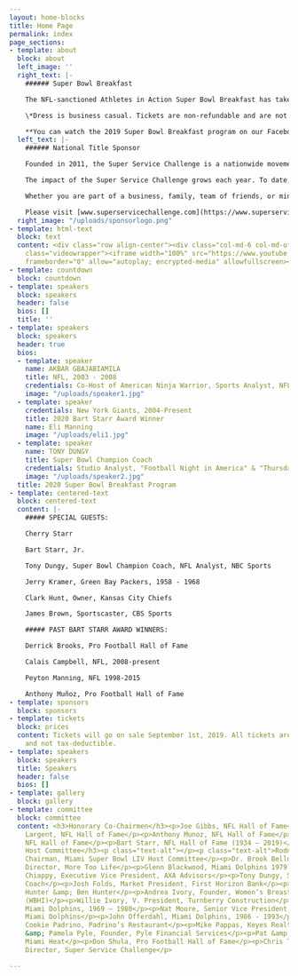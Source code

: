 ```yaml
---
layout: home-blocks
title: Home Page
permalink: index
page_sections:
- template: about
  block: about
  left_image: ''
  right_text: |-
    ###### Super Bowl Breakfast

    The NFL-sanctioned Athletes in Action Super Bowl Breakfast has taken place in the Super Bowl host city every year since 1988, drawing sellout crowds to hear from some of sport’s biggest names. The Bart Starr Award, presented at the breakfast, honors Starr’s lifelong commitment to serving as a positive role model to his family, teammates and community. The winner of the Bart Starr Award is determined by NFL-player balloting at the end of the regular season, making it one of only two individual honors selected by the players themselves.

    \*Dress is business casual. Tickets are non-refundable and are not tax-deductible.

    **You can watch the 2019 Super Bowl Breakfast program on our Facebook page** [https://www.facebook.com/SBowlBreakfast/](https://www.facebook.com/SBowlBreakfast/ "https://www.facebook.com/SBowlBreakfast/").
  left_text: |-
    ###### National Title Sponsor

    Founded in 2011, the Super Service Challenge is a nationwide movement to transform organizations through service. Driven by the idea people and teams grow stronger when they join together to serve, the Challenge encourages volunteerism, sharing stories of service and awarding funds to nonprofits.

    The impact of the Super Service Challenge grows each year. To date, more than 100,000 people have served nearly 3,000 charities nationwide through the Challenge, and winning nonprofits have received more $30 million in awards. Online, the Challenge has shared more than 20,000 stories of service, counted more than 2.5 million votes, and made over 300 million media impressions.

    Whether you are part of a business, family, team of friends, or ministry, the Super Service Challenge provides a way to facilitate teamwork and engagement that benefits individuals, teams and communities

    Please visit [www.superservicechallenge.com](https://www.superservicechallenge.com/) for more information.
  right_image: "/uploads/sponsorlogo.png"
- template: html-text
  block: text
  content: <div class="row align-center"><div class="col-md-6 col-md-offset-3"><div
    class="videowrapper"><iframe width="100%" src="https://www.youtube.com/embed/Em61LO9teOI"
    frameborder="0" allow="autoplay; encrypted-media" allowfullscreen></iframe></div></div></div>
- template: countdown
  block: countdown
- template: speakers
  block: speakers
  header: false
  bios: []
  title: ''
- template: speakers
  block: speakers
  header: true
  bios:
  - template: speaker
    name: AKBAR GBAJABIAMILA
    title: NFL, 2003 - 2008
    credentials: Co-Host of American Ninja Warrior, Sports Analyst, NFL Network
    image: "/uploads/speaker1.jpg"
  - template: speaker
    credentials: New York Giants, 2004-Present
    title: 2020 Bart Starr Award Winner
    name: Eli Manning
    image: "/uploads/eli1.jpg"
  - template: speaker
    name: TONY DUNGY
    title: Super Bowl Champion Coach
    credentials: Studio Analyst, "Football Night in America" & "Thursday Night Football"
    image: "/uploads/speaker2.jpg"
  title: 2020 Super Bowl Breakfast Program
- template: centered-text
  block: centered-text
  content: |-
    ##### SPECIAL GUESTS:

    Cherry Starr

    Bart Starr, Jr.

    Tony Dungy, Super Bowl Champion Coach, NFL Analyst, NBC Sports

    Jerry Kramer, Green Bay Packers, 1958 - 1968

    Clark Hunt, Owner, Kansas City Chiefs

    James Brown, Sportscaster, CBS Sports

    ##### PAST BART STARR AWARD WINNERS:

    Derrick Brooks, Pro Football Hall of Fame

    Calais Campbell, NFL, 2008-present

    Peyton Manning, NFL 1998-2015

    Anthony Muñoz, Pro Football Hall of Fame
- template: sponsors
  block: sponsors
- template: tickets
  block: prices
  content: Tickets will go on sale September 1st, 2019. All tickets are non-refundable
    and not tax-deductible.
- template: speakers
  block: speakers
  title: Speakers
  header: false
  bios: []
- template: gallery
  block: gallery
- template: committee
  block: committee
  content: <h3>Honorary Co-Chairmen</h3><p>Joe Gibbs, NFL Hall of Fame</p><p>Steve
    Largent, NFL Hall of Fame</p><p>Anthony Munoz, NFL Hall of Fame</p><p>Mike Singletary,
    NFL Hall of Fame</p><p>Bart Starr, NFL Hall of Fame (1934 – 2019)</p><p></p><h3>2020
    Host Committee</h3><p class="text-alt"></p><p class="text-alt">Rodney Barreto,
    Chairman, Miami Super Bowl LIV Host Committee</p><p>Dr. Brook Bello, CEO/Executive
    Director, More Too Life</p><p>Glenn Blackwood, Miami Dolphins 1979 – 1987</p><p>Luis
    Chiappy, Executive Vice President, AXA Advisors</p><p>Tony Dungy, Super Bowl Champion
    Coach</p><p>Josh Folds, Market President, First Horizon Bank</p><p>Ruth Riley
    Hunter &amp; Ben Hunter</p><p>Andrea Ivory, Founder, Women’s Breast Health Initiative
    (WBHI)</p><p>Willie Ivory, V. President, Turnberry Construction</p><p>Larry Little,
    Miami Dolphins, 1969 – 1980</p><p>Nat Moore, Senior Vice President, Special Projects,
    Miami Dolphins</p><p>John Offerdahl, Miami Dolphins, 1986 - 1993</p><p>Mario &amp;
    Cookie Padrino, Padrino’s Restaurant</p><p>Mike Pappas, Keyes Realty</p><p>Scott
    &amp; Pamela Pyle, Founder, Pyle Financial Services</p><p>Pat &amp; Chris Riley,
    Miami Heat</p><p>Don Shula, Pro Football Hall of Fame</p><p>Chris Torti, Executive
    Director, Super Service Challenge</p>

---
```

